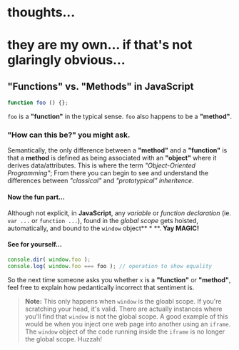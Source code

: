# thoughts...

they are my own... if that's not glaringly obvious...
===============

## "Functions" vs. "Methods" in JavaScript

```javascript
function foo () {};
````

`foo` is a **"function"** in the typical sense. `foo` also happens to be a **"method"**.

### "How can this be?" you might ask. 

Semantically, the only difference between a **"method"** and a **"function"** is that a **method** is defined as being associated with an **"object"** where it derives data/attributes. This is where the term *"Object-Oriented Programming"*; From there you can begin to see and understand the differences between *"classical"* and *"prototypical"* *inheritence*. 

#### Now the fun part...

Although not explicit, in **JavaScript**, any *variable* or *function* *declaration* (ie. `var ...` or `function ...`), found in the *global scope* gets hoisted, automatically, and bound to the `window` object** * **. **Yay MAGIC!**

#### See for yourself...

```javascript
console.dir( window.foo );
console.log( window.foo === foo ); // operation to show equality
````

So the next time someone asks you whether `x` is a **"function"** or **"method"**, feel free to explain how pedantically incorrect that sentiment is.

> **Note:** This only happens when `window` is the gloabl scope. If you're scratching your head, it's valid. There are actually instances where you'll find that `window` is not the global scope. A good example of this would be when you inject one web page into another using an `iframe`. The `window` object of the code running inside the `iframe` is no longer the global scope. Huzzah!

